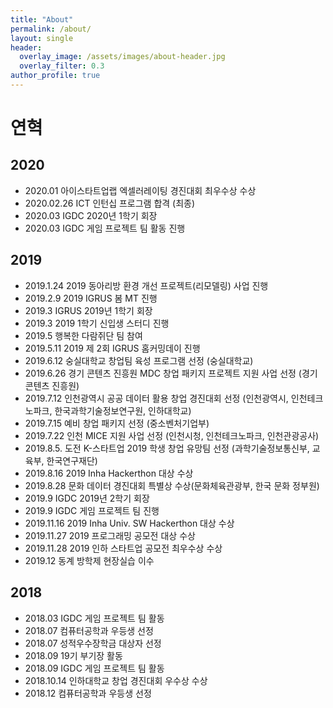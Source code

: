 ```yaml
---
title: "About"
permalink: /about/
layout: single
header:
  overlay_image: /assets/images/about-header.jpg
  overlay_filter: 0.3
author_profile: true
---
```

# 연혁

## 2020
- 2020.01 아이스타트업랩 엑셀러레이팅 경진대회 최우수상 수상
- 2020.02.26 ICT 인턴십 프로그램 합격 (최종)
- 2020.03 IGDC 2020년 1학기 회장
- 2020.03 IGDC 게임 프로젝트 팀 활동 진행

## 2019
- 2019.1.24 2019 동아리방 환경 개선 프로젝트(리모델링) 사업 진행
- 2019.2.9 2019 IGRUS 봄 MT 진행
- 2019.3 IGRUS 2019년 1학기 회장
- 2019.3 2019 1학기 신입생 스터디 진행
- 2019.5 행복한 다람쥐단 팀 참여
- 2019.5.11 2019 제 2회 IGRUS 홈커밍데이 진행
- 2019.6.12 숭실대학교 창업팀 육성 프로그램 선정 (숭실대학교)
- 2019.6.26 경기 콘텐츠 진흥원 MDC 창업 패키지 프로젝트 지원 사업 선정 (경기 콘텐츠 진흥원)
- 2019.7.12 인천광역시 공공 데이터 활용 창업 경진대회 선정 (인천광역시, 인천테크노파크, 한국과학기술정보연구원, 인하대학교)
- 2019.7.15 예비 창업 패키지 선정 (중소벤처기업부)
- 2019.7.22 인천 MICE 지원 사업 선정 (인천시청, 인천테크노파크, 인천관광공사)
- 2019.8.5. 도전 K-스타트업 2019 학생 창업 유망팀 선정 (과학기술정보통신부, 교육부, 한국연구재단)
- 2019.8.16 2019 Inha Hackerthon 대상 수상
- 2019.8.28 문화 데이터 경진대회 특별상 수상(문화체육관광부, 한국 문화 정부원)
- 2019.9 IGDC 2019년 2학기 회장
- 2019.9 IGDC 게임 프로젝트 팀 진행
- 2019.11.16 2019 Inha Univ. SW Hackerthon 대상 수상
- 2019.11.27 2019 프로그래밍 공모전 대상 수상
- 2019.11.28 2019 인하 스타트업 공모전 최우수상 수상
- 2019.12 동계 방학제 현장실습 이수

## 2018
- 2018.03 IGDC 게임 프로젝트 팀 활동
- 2018.07 컴퓨터공학과 우등생 선정
- 2018.07 성적우수장학금 대상자 선정
- 2018.09 19기 부기장 활동
- 2018.09 IGDC 게임 프로젝트 팀 활동
- 2018.10.14 인하대학교 창업 경진대회 우수상 수상
- 2018.12 컴퓨터공학과 우등생 선정
